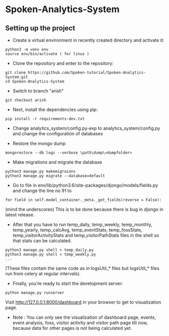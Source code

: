 # Spoken-Analytics-System

## Setting up the project
* Create a virtual environment in recently created directory and activate it:
```
python3 -m venv env
source env/bin/activate ( for linux )
```

* Clone the repository and enter to the repository:
```
git clone https://github.com/Spoken-tutorial/Spoken-Analytics-System.git
cd Spoken-Analytics-System
```

* Switch to branch "arish"
```
git checkout arish
```


* Next, install the dependencies using pip:
```
pip install -r requirements-dev.txt 
```

* Change analytics_system/config.py-exp to analytics_system/config.py and change the configuration of databases

* Restore the mongo dump
```
mongorestore --db logs --verbose \path\dump\<dumpfolder>
```

* Make migrations and migrate the database
```
python3 manage.py makemigraions
python3 manage.py migrate --database=default
```

* Go to file in env/lib/python3.6/site-packages/djongo/models/fields.py and change the line no 91 to
```
for field in self.model_container._meta._get_fields(reverse = False):
```
(mind the underscores)
This is to be done because there is bug in djongo in latest release.

* After that you have to run temp_daily, temp_weekly, temp_monthly, temp_yearly, temp_calcAvg, temp_eventStats, temp_fossStats, temp_visitorActivityStats and temp_visitorPathStats files in the shell so that stats can be calculated. 
```
python3 manage.py shell < temp_daily.py
python3 manage.py shell < temp_weekly.py
...

```

(These files contain the same code as in logsUtil_* files but logsUtil_* files run from celery at regular intervals).

* Finally, you’re ready to start the development server:
```
python manage.py runserver
```

Visit http://127.0.0.1:8000/dashboard in your browser to get to visualization page.

* Note : 
You can only see the visualization of dashboard page, events, event analysis, foss, visitor activity and visitor path page till now, because data for other pages is not being calculated yet.



